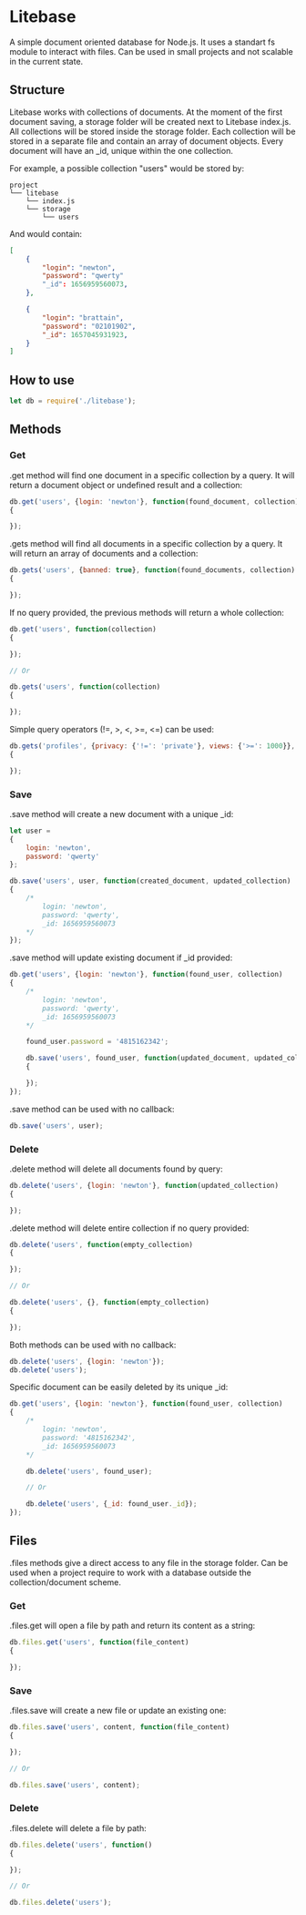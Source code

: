 # Litebase

A simple document oriented database for Node.js.
It uses a standart fs module to interact with files.
Can be used in small projects and not scalable in the current state.

## Structure

Litebase works with collections of documents.
At the moment of the first document saving, a storage folder will be created next to Litebase index.js.
All collections will be stored inside the storage folder.
Each collection will be stored in a separate file and contain an array of document objects.
Every document will have an _id, unique within the one collection.

For example, a possible collection "users" would be stored by:

```
project
└── litebase
    └── index.js
    └── storage
        └── users
```

And would contain:
```json
[
	{
		"login": "newton",
		"password": "qwerty"
		"_id": 1656959560073,
	},

	{
		"login": "brattain",
		"password": "02101902",
		"_id": 1657045931923,
	}
]
```

## How to use

```js
let db = require('./litebase');
```

## Methods

### Get

.get method will find one document in a specific collection by a query. It will return a document object or undefined result and a collection:

```js
db.get('users', {login: 'newton'}, function(found_document, collection)
{

});
```

.gets method will find all documents in a specific collection by a query. It will return an array of documents and a collection:

```js
db.gets('users', {banned: true}, function(found_documents, collection)
{

});
```

If no query provided, the previous methods will return a whole collection:

```js
db.get('users', function(collection)
{

});

// Or

db.gets('users', function(collection)
{

});
```

Simple query operators (!=, >, <, >=, <=) can be used:

```js
db.gets('profiles', {privacy: {'!=': 'private'}, views: {'>=': 1000}}, function(found_documents, collection)
{

});
```

### Save

.save method will create a new document with a unique _id:

```js
let user = 
{
	login: 'newton',
	password: 'qwerty'
};

db.save('users', user, function(created_document, updated_collection)
{
	/*
		login: 'newton',
		password: 'qwerty',
		_id: 1656959560073
	*/
});
```

.save method will update existing document if _id provided:

```js
db.get('users', {login: 'newton'}, function(found_user, collection)
{
	/*
		login: 'newton',
		password: 'qwerty',
		_id: 1656959560073
	*/

	found_user.password = '4815162342';

	db.save('users', found_user, function(updated_document, updated_collection)
	{

	});
});
```

.save method can be used with no callback:

```js
db.save('users', user);
```

### Delete

.delete method will delete all documents found by query:

```js
db.delete('users', {login: 'newton'}, function(updated_collection)
{

});
```

.delete method will delete entire collection if no query provided:

```js
db.delete('users', function(empty_collection)
{

});

// Or

db.delete('users', {}, function(empty_collection)
{

});
```

Both methods can be used with no callback:

```js
db.delete('users', {login: 'newton'});
db.delete('users');
```

Specific document can be easily deleted by its unique _id:

```js
db.get('users', {login: 'newton'}, function(found_user, collection)
{
	/*
		login: 'newton',
		password: '4815162342',
		_id: 1656959560073
	*/

	db.delete('users', found_user);

	// Or

	db.delete('users', {_id: found_user._id});
});
```

## Files

.files methods give a direct access to any file in the storage folder.
Can be used when a project require to work with a database outside the collection/document scheme.

### Get

.files.get will open a file by path and return its content as a string:

```js
db.files.get('users', function(file_content)
{

});
```

### Save

.files.save will create a new file or update an existing one:

```js
db.files.save('users', content, function(file_content)
{

});

// Or

db.files.save('users', content);
```

### Delete

.files.delete will delete a file by path:

```js
db.files.delete('users', function()
{

});

// Or

db.files.delete('users');
```

